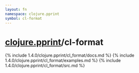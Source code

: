 ```yaml
---
layout: fn
namespace: clojure.pprint
symbol: cl-format
---
```


# [clojure.pprint](../)/cl-format

{% include 1.4.0/clojure.pprint/cl_format/docs.md %}
{% include 1.4.0/clojure.pprint/cl_format/examples.md %}
{% include 1.4.0/clojure.pprint/cl_format/src.md %}

